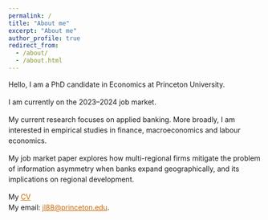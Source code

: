 ```yaml
---
permalink: /
title: "About me"
excerpt: "About me"
author_profile: true
redirect_from: 
  - /about/
  - /about.html
---
```


<p></p>

<div style="max-inline-size: 650px;word-wrap: break-word;hyphens: auto;line-height: 1.5;font-size=16px">
<p>Hello, I am a PhD candidate in Economics at Princeton University. </p> 

<p>I am currently on the 2023&ndash;2024 job market.</p>

<p>My current research focuses on applied banking. More broadly, I am interested in empirical studies in finance, macroeconomics and labour economics. </p>

<p>My job market paper explores how multi-regional firms mitigate the problem of information asymmetry when banks expand geographically, and its implications on regional development. </p>

<p>My <a href="http://KaleungL.github.io/files/CV_KaleungLam.pdf" style="color:#cc6600" target="_blank">CV</a><br>
My email: <a href="mailto:jl88@princeton.edu" style="color:#cc6600" target="_blank">jl88@princeton.edu</a>.</p>
</div>





<!--

<html>
<head>
<style>
</style>
</head>
<body>

<h2>References</h2>

 <div class="row" style="font-size:16px;display:flex;">
  <div class="column" style="float:left;width:30%;">
    <b style="font-weight:600;">Placement Director</b><br>
    <b style="font-weight:600;">Graduate Administrator</b>
  </div>
  <div class="column" style="float:left;width:20%;">
    Owen Zidar<br>
    Laura Hedden
  </div>
  <div class="column" style="float:left;width:20%;">
    <a href="tel:6092582791">(609) 258-2791</a><br>
    <a href="tel:6092584006">(609) 258-4006</a>
  </div>
  <div class="column" style="float:left;width:20%;">
    <a href = "mailto: ozidar@princeton.edu">ozidar@princeton.edu</a><br>
    <a href = "mailto: lhedden@princeton.edu">lhedden@princeton.edu</a>
  </div>
 </div> 

 <br>

 <div class="row" style="font-size:16px;display:flex;">
  <div class="column" style="float:left;width:34%;">
  <b style="font-weight:600;">Atif R. Mian</b> (main advisor)<br>
  Department of Economics<br>
  Princeton University<br>
  <a href="tel:6092586718">(609) 258-6718</a><br>
  <a href = "mailto: atif@princeton.edu">atif@princeton.edu</a><br>
  <a href="https://atif.scholar.princeton.edu/" target="_blank">Website</a>
  </div>

  <div class="column" style="float:left;width:33%;">
  <b style="font-weight:600;">Wei Xiong</b><br>
  Department of Economics<br>
  Princeton University<br>
  <a href="tel:6092580282">(609) 258-0282</a><br>
  <a href = "mailto: wxiong@princeton.edu">wxiong@princeton.edu</a><br>
  <a href="http://wxiong.mycpanel.princeton.edu/" target="_blank">Website</a>
  </div>

  <div class="column" style="float:left;width:33%;">
  <b style="font-weight:600;">Motohiro Yogo</b><br>
  Department of Economics<br>
  Princeton University<br>
  <a href="tel:6092584467">(609) 258-4467</a><br>
  <a href = "mailto: myogo@princeton.edu">myogo@princeton.edu</a><br>
  <a href="https://sites.google.com/site/motohiroyogo/" target="_blank">Website</a>
  </div>
</div> 

</body>
</html>

-->